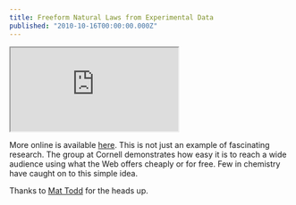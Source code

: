 ```yaml
---
title: Freeform Natural Laws from Experimental Data
published: "2010-10-16T00:00:00.000Z"
---
```


<div class="videowrapper">
  <iframe src="https://www.youtube.com/embed/MSo6eeDsFlE" allowfullscreen></iframe>
</div>

More online is available [here](http://ccsl.mae.cornell.edu/natural_laws). This is not just an example of fascinating research. The group at Cornell demonstrates how easy it is to reach a wide audience using what the Web offers cheaply or for free. Few in chemistry have caught on to this simple idea.

Thanks to [Mat Todd](http://friendfeed.com/mattodd/cf061e11/distilling-free-form-natural-laws-from) for the heads up.